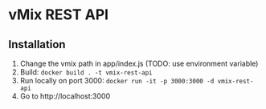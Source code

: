 # vMix REST API

## Installation
1. Change the vmix path in app/index.js (TODO: use environment variable)
1. Build: `docker build . -t vmix-rest-api`
1. Run locally on port 3000: `docker run -it -p 3000:3000 -d vmix-rest-api`
1. Go to http://localhost:3000